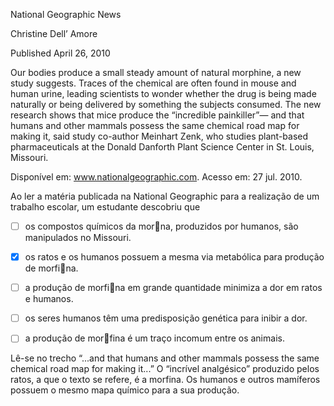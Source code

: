 

National Geographic News

Christine Dell’ Amore

Published April 26, 2010

Our bodies produce a small steady amount of natural morphine, a new study suggests. Traces of the chemical are often found in mouse and human urine, leading scientists to wonder whether the drug is being made naturally or being delivered by something the subjects consumed. The new research shows that mice produce the “incredible painkiller”— and that humans and other mammals possess the same chemical road map for making it, said study co-author Meinhart Zenk, who studies plant-based pharmaceuticals at the Donald Danforth Plant Science Center in St. Louis, Missouri.

Disponível em: www.nationalgeographic.com. Acesso em: 27 jul. 2010.

Ao ler a matéria publicada na National Geographic para a realização de um trabalho escolar, um estudante descobriu que



- [ ] os compostos químicos da morna, produzidos por humanos, são manipulados no Missouri.
- [x] os ratos e os humanos possuem a mesma via metabólica para produção de morfina.
- [ ] a produção de morfina em grande quantidade minimiza a dor em ratos e humanos.
- [ ] os seres humanos têm uma predisposição genética para inibir a dor.
- [ ] a produção de morfina é um traço incomum entre os animais.


Lê-se no trecho “...and that humans and other mammals possess the same chemical road map for making it...” O “incrível analgésico” produzido pelos ratos, a que o texto se refere, é a morfina. Os humanos e outros mamíferos possuem o mesmo mapa químico para a sua produção.

        